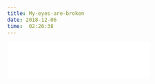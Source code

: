 ```yaml
---
title: My-eyes-are-broken
date: 2018-12-06
time:  02:26:38
---
```

<iframe frameborder="no" border="0" marginwidth="0" marginheight="0" width='330' height='86' src="//music.163.com/outchain/player?type=2&id=556630685&auto=0&height=66"></iframe>

